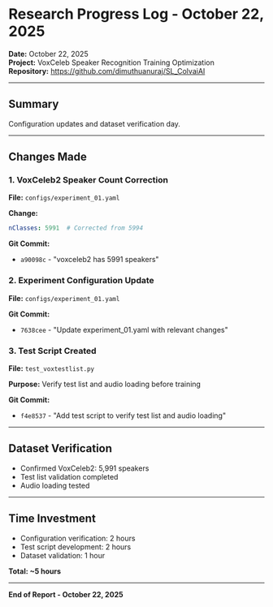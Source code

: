 # Research Progress Log - October 22, 2025

**Date:** October 22, 2025  
**Project:** VoxCeleb Speaker Recognition Training Optimization  
**Repository:** https://github.com/dimuthuanuraj/SL_ColvaiAI

---

## Summary

Configuration updates and dataset verification day.

---

## Changes Made

### 1. VoxCeleb2 Speaker Count Correction
**File:** `configs/experiment_01.yaml`

**Change:**
```yaml
nClasses: 5991  # Corrected from 5994
```

**Git Commit:**
- `a90098c` - "voxceleb2 has 5991 speakers"

### 2. Experiment Configuration Update
**File:** `configs/experiment_01.yaml`

**Git Commit:**
- `7638cee` - "Update experiment_01.yaml with relevant changes"

### 3. Test Script Created
**File:** `test_voxtestlist.py`

**Purpose:** Verify test list and audio loading before training

**Git Commit:**
- `f4e8537` - "Add test script to verify test list and audio loading"

---

## Dataset Verification

- Confirmed VoxCeleb2: 5,991 speakers
- Test list validation completed
- Audio loading tested

---

## Time Investment

- Configuration verification: 2 hours
- Test script development: 2 hours
- Dataset validation: 1 hour

**Total: ~5 hours**

---

**End of Report - October 22, 2025**
